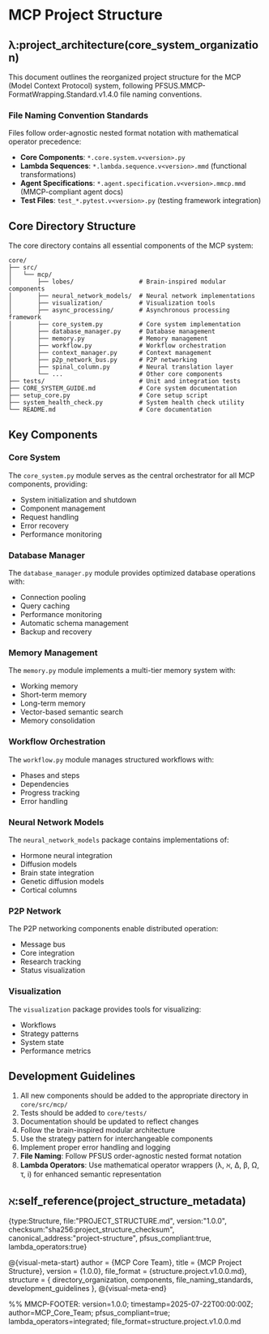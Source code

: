 # MCP Project Structure
## λ:project_architecture(core_system_organization)

This document outlines the reorganized project structure for the MCP (Model Context Protocol) system, following PFSUS.MMCP-FormatWrapping.Standard.v1.4.0 file naming conventions.

### File Naming Convention Standards
Files follow order-agnostic nested format notation with mathematical operator precedence:
- **Core Components**: `*.core.system.v<version>.py` 
- **Lambda Sequences**: `*.lambda.sequence.v<version>.mmd` (functional transformations)
- **Agent Specifications**: `*.agent.specification.v<version>.mmcp.mmd` (MMCP-compliant agent docs)
- **Test Files**: `test_*.pytest.v<version>.py` (testing framework integration)

## Core Directory Structure

The core directory contains all essential components of the MCP system:

```
core/
├── src/
│   └── mcp/
│       ├── lobes/                  # Brain-inspired modular components
│       ├── neural_network_models/  # Neural network implementations
│       ├── visualization/          # Visualization tools
│       ├── async_processing/       # Asynchronous processing framework
│       ├── core_system.py          # Core system implementation
│       ├── database_manager.py     # Database management
│       ├── memory.py               # Memory management
│       ├── workflow.py             # Workflow orchestration
│       ├── context_manager.py      # Context management
│       ├── p2p_network_bus.py      # P2P networking
│       ├── spinal_column.py        # Neural translation layer
│       └── ...                     # Other core components
├── tests/                          # Unit and integration tests
├── CORE_SYSTEM_GUIDE.md            # Core system documentation
├── setup_core.py                   # Core setup script
├── system_health_check.py          # System health check utility
└── README.md                       # Core documentation
```

## Key Components

### Core System

The `core_system.py` module serves as the central orchestrator for all MCP components, providing:
- System initialization and shutdown
- Component management
- Request handling
- Error recovery
- Performance monitoring

### Database Manager

The `database_manager.py` module provides optimized database operations with:
- Connection pooling
- Query caching
- Performance monitoring
- Automatic schema management
- Backup and recovery

### Memory Management

The `memory.py` module implements a multi-tier memory system with:
- Working memory
- Short-term memory
- Long-term memory
- Vector-based semantic search
- Memory consolidation

### Workflow Orchestration

The `workflow.py` module manages structured workflows with:
- Phases and steps
- Dependencies
- Progress tracking
- Error handling

### Neural Network Models

The `neural_network_models` package contains implementations of:
- Hormone neural integration
- Diffusion models
- Brain state integration
- Genetic diffusion models
- Cortical columns

### P2P Network

The P2P networking components enable distributed operation:
- Message bus
- Core integration
- Research tracking
- Status visualization

### Visualization

The `visualization` package provides tools for visualizing:
- Workflows
- Strategy patterns
- System state
- Performance metrics

## Development Guidelines

1. All new components should be added to the appropriate directory in `core/src/mcp/`
2. Tests should be added to `core/tests/`
3. Documentation should be updated to reflect changes
4. Follow the brain-inspired modular architecture
5. Use the strategy pattern for interchangeable components
6. Implement proper error handling and logging
7. **File Naming**: Follow PFSUS order-agnostic nested format notation
8. **Lambda Operators**: Use mathematical operator wrappers (λ, ℵ, Δ, β, Ω, τ, i) for enhanced semantic representation

## ℵ:self_reference(project_structure_metadata)
{type:Structure, file:"PROJECT_STRUCTURE.md", version:"1.0.0", checksum:"sha256:project_structure_checksum", canonical_address:"project-structure", pfsus_compliant:true, lambda_operators:true}

@{visual-meta-start}
author = {MCP Core Team},
title = {MCP Project Structure},
version = {1.0.0},
file_format = {structure.project.v1.0.0.md},
structure = { directory_organization, components, file_naming_standards, development_guidelines },
@{visual-meta-end}

%% MMCP-FOOTER: version=1.0.0; timestamp=2025-07-22T00:00:00Z; author=MCP_Core_Team; pfsus_compliant=true; lambda_operators=integrated; file_format=structure.project.v1.0.0.md